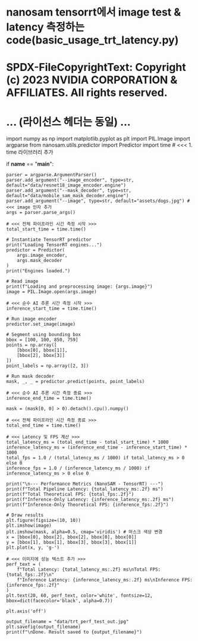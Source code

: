 # nanosam tensorrt에서 image test & latency 측정하는 code(basic_usage_trt_latency.py)

# SPDX-FileCopyrightText: Copyright (c) 2023 NVIDIA CORPORATION & AFFILIATES. All rights reserved.
# ... (라이선스 헤더는 동일) ...

import numpy as np
import matplotlib.pyplot as plt
import PIL.Image
import argparse
from nanosam.utils.predictor import Predictor
import time # <<< 1. time 라이브러리 추가

if __name__ == "__main__":

    parser = argparse.ArgumentParser()
    parser.add_argument("--image_encoder", type=str, default="data/resnet18_image_encoder.engine")
    parser.add_argument("--mask_decoder", type=str, default="data/mobile_sam_mask_decoder.engine")
    parser.add_argument("--image", type=str, default="assets/dogs.jpg") # <<< image 인자 추가
    args = parser.parse_args()
    
    # <<< 전체 파이프라인 시간 측정 시작 >>>
    total_start_time = time.time()
    
    # Instantiate TensorRT predictor
    print("Loading TensorRT engines...")
    predictor = Predictor(
        args.image_encoder,
        args.mask_decoder
    )
    print("Engines loaded.")

    # Read image
    print(f"Loading and preprocessing image: {args.image}")
    image = PIL.Image.open(args.image)
    
    # <<< 순수 AI 추론 시간 측정 시작 >>>
    inference_start_time = time.time()

    # Run image encoder
    predictor.set_image(image)

    # Segment using bounding box
    bbox = [100, 100, 850, 759]
    points = np.array([
        [bbox[0], bbox[1]],
        [bbox[2], bbox[3]]
    ])
    point_labels = np.array([2, 3])

    # Run mask decoder
    mask, _, _ = predictor.predict(points, point_labels)

    # <<< 순수 AI 추론 시간 측정 종료 >>>
    inference_end_time = time.time()

    mask = (mask[0, 0] > 0).detach().cpu().numpy()

    # <<< 전체 파이프라인 시간 측정 종료 >>>
    total_end_time = time.time()

    # <<< Latency 및 FPS 계산 >>>
    total_latency_ms = (total_end_time - total_start_time) * 1000
    inference_latency_ms = (inference_end_time - inference_start_time) * 1000
    total_fps = 1.0 / (total_latency_ms / 1000) if total_latency_ms > 0 else 0
    inference_fps = 1.0 / (inference_latency_ms / 1000) if inference_latency_ms > 0 else 0

    print("\n--- Performance Metrics (NanoSAM - TensorRT) ---")
    print(f"Total Pipeline Latency: {total_latency_ms:.2f} ms")
    print(f"Total Theoretical FPS: {total_fps:.2f}")
    print(f"Inference-Only Latency: {inference_latency_ms:.2f} ms")
    print(f"Inference-Only Theoretical FPS: {inference_fps:.2f}")

    # Draw results
    plt.figure(figsize=(10, 10))
    plt.imshow(image)
    plt.imshow(mask, alpha=0.5, cmap='viridis') # 마스크 색상 변경
    x = [bbox[0], bbox[2], bbox[2], bbox[0], bbox[0]]
    y = [bbox[1], bbox[1], bbox[3], bbox[3], bbox[1]]
    plt.plot(x, y, 'g-')
    
    # <<< 이미지에 성능 텍스트 추가 >>>
    perf_text = (
        f"Total Latency: {total_latency_ms:.2f} ms\nTotal FPS: {total_fps:.2f}\n"
        f"Inference Latency: {inference_latency_ms:.2f} ms\nInference FPS: {inference_fps:.2f}"
    )
    plt.text(20, 60, perf_text, color='white', fontsize=12, bbox=dict(facecolor='black', alpha=0.7))
    
    plt.axis('off')
    
    output_filename = "data/trt_perf_test_out.jpg"
    plt.savefig(output_filename)
    print(f"\nDone. Result saved to {output_filename}")

